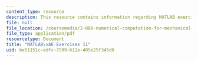```yaml
---
content_type: resource
description: This resource contains information regarding MATLAB exercises 11.
file: null
file_location: /coursemedia/2-086-numerical-computation-for-mechanical-engineers-fall-2012/be51151cedfc7599612e405e25f345d0_MIT2_086F12_matlab_ex11.pdf
file_type: application/pdf
resourcetype: Document
title: "MATLAB\xAE Exercises 11"
uid: be51151c-edfc-7599-612e-405e25f345d0
---
```

